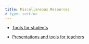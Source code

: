 ```yaml
---
title: Miscellaneous Resources
# type: section
---
```


<!-- ## Miscellaneous Resources -->

- [Tools for students](student/)

- [Presentations and tools for teachers](teacher/)
